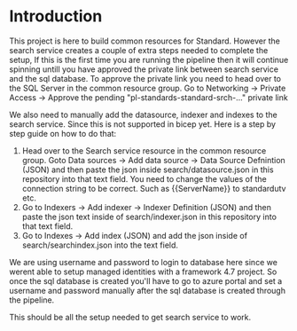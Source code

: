 # Introduction 
This project is here to build common resources for Standard. However the search service creates a couple of extra steps needed to complete the setup, If this is the first time you are running the pipeline then it will continue spinning untill you have approved the private link between search service and the sql database.
To approve the private link you need to head over to the SQL Server in the common resource group. Go to Networking -> Private Access -> Approve the pending "pl-standards-standard-srch-..." private link

We also need to manually add the datasource, indexer and indexes to the search service. Since this is not supported in bicep yet.
Here is a step by step guide on how to do that:
1. Head over to the Search service resource in the common resource group. Goto Data sources -> Add data source -> Data Source Defnintion (JSON) and then paste the json inside search/datasource.json in this repository into that text field. You need to change the values of the connection string to be correct. Such as {{ServerName}} to standardutv etc.
2. Go to Indexers -> Add indexer -> Indexer Definition (JSON) and then paste the json text inside of search/indexer.json in this repository into that text field.
3. Go to Indexes -> Add index (JSON) and add the json inside of search/searchindex.json into the text field.

We are using username and password to login to database here since we werent able to setup managed identities with a framework 4.7 project. So once the sql database is created you'll have to go to azure portal and set a username and password manually after the sql database is created through the pipeline.

This should be all the setup needed to get search service to work.